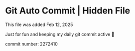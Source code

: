 # Git Auto Commit | Hidden File

This file was added Feb 12, 2025

Just for fun and keeping my daily git commit active 🤪

commit number: 2272410
